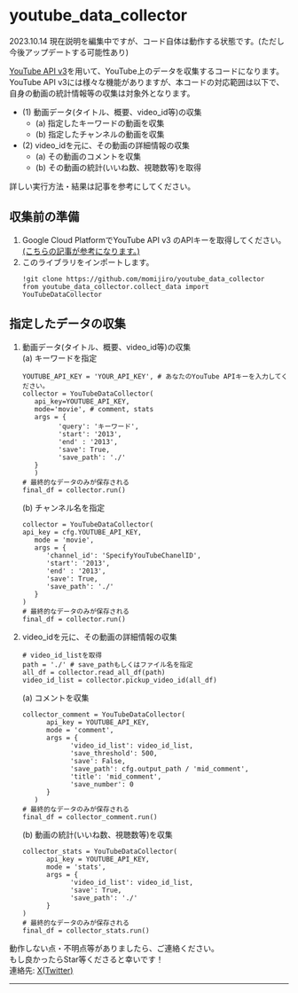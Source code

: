 # youtube_data_collector
2023.10.14 現在説明を編集中ですが、コード自体は動作する状態です。(ただし今後アップデートする可能性あり)

[YouTube API v3](https://developers.google.com/youtube/v3/docs?hl=ja)を用いて、YouTube上のデータを収集するコードになります。  
YouTube API v3には様々な機能がありますが、本コードの対応範囲は以下で、自身の動画の統計情報等の収集は対象外となります。
- (1) 動画データ(タイトル、概要、video_id等)の収集
   - (a) 指定したキーワードの動画を収集
   - (b) 指定したチャンネルの動画を収集
- (2) video_idを元に、その動画の詳細情報の収集
   - (a) その動画のコメントを収集
   - (b) その動画の統計(いいね数、視聴数等)を取得

詳しい実行方法・結果は記事を参考にしてください。

## 収集前の準備
1. Google Cloud PlatformでYouTube API v3 のAPIキーを取得してください。[(こちらの記事が参考になります。)](https://qiita.com/shinkai_/items/10a400c25de270cb02e4)
2. このライブラリをインポートします。
   ```
   !git clone https://github.com/momijiro/youtube_data_collector
   from youtube_data_collector.collect_data import YouTubeDataCollector
   ```
## 指定したデータの収集
1. 動画データ(タイトル、概要、video_id等)の収集  
   (a) キーワードを指定  
   ```
   YOUTUBE_API_KEY = 'YOUR_API_KEY', # あなたのYouTube APIキーを入力してください。
   collector = YouTubeDataCollector(
      api_key=YOUTUBE_API_KEY,
      mode='movie', # comment, stats
      args = {
            'query': 'キーワード',
            'start': '2013',
            'end' : '2013',
            'save': True,
            'save_path': './'
      }
      )
   # 最終的なデータのみが保存される
   final_df = collector.run()
   ```
   (b) チャンネル名を指定  
   ```
   collector = YouTubeDataCollector(
   api_key = cfg.YOUTUBE_API_KEY,
      mode = 'movie',
      args = {
         'channel_id': 'SpecifyYouTubeChanelID',
         'start': '2013',
         'end' : '2013',
         'save': True,
         'save_path': './'
      }
   )
   # 最終的なデータのみが保存される
   final_df = collector.run()
   ```

2. video_idを元に、その動画の詳細情報の収集  
   ```
   # video_id_listを取得
   path = './' # save_pathもしくはファイル名を指定
   all_df = collector.read_all_df(path)
   video_id_list = collector.pickup_video_id(all_df)
   ```
   (a) コメントを収集  
   ```
   collector_comment = YouTubeDataCollector(
         api_key = YOUTUBE_API_KEY,
         mode = 'comment',
         args = {
               'video_id_list': video_id_list,
               'save_threshold': 500,
               'save': False,
               'save_path': cfg.output_path / 'mid_comment',
               'title': 'mid_comment',
               'save_number': 0
         }
      )
   # 最終的なデータのみが保存される
   final_df = collector_comment.run()
   ```

   (b) 動画の統計(いいね数、視聴数等)を収集  
   ```
   collector_stats = YouTubeDataCollector(
         api_key = YOUTUBE_API_KEY,
         mode = 'stats',
         args = {
               'video_id_list': video_id_list,
               'save': True,
               'save_path': './'
         }
   )
   # 最終的なデータのみが保存される
   final_df = collector_stats.run()
   ```

動作しない点・不明点等がありましたら、ご連絡ください。  
もし良かったらStar等くださると幸いです！  
連絡先: [X(Twitter)](https://twitter.com/kanure24) 

--- 


